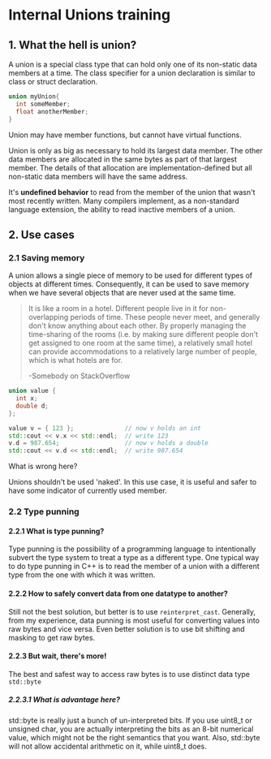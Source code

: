 # Internal Unions training
## 1. What the hell is union? 
A union is a special class type that can hold only one of its non-static data members at a time. The class specifier for a union declaration is similar to class or struct declaration. 

```c++
union myUnion{
  int someMember;
  float anotherMember;
}
```

Union may have member functions, but cannot have virtual functions.

Union is only as big as necessary to hold its largest data member. The other data members are allocated in the same bytes as part of that largest member. The details of that allocation are implementation-defined but all non-static data members will have the same address.

It's **undefined behavior** to read from the member of the union that wasn't most recently written. Many compilers implement, as a non-standard language extension, the ability to read inactive members of a union. 

## 2. Use cases
### 2.1 Saving memory
A union allows a single piece of memory to be used for different types of objects at different times. Consequently, it can be used to save memory when we have several objects that are never used at the same time.

> It is like a room in a hotel. Different people live in it for non-overlapping periods of time. These people never meet, and generally don't know anything about each other. By properly managing the time-sharing of the rooms (i.e. by making sure different people don't get assigned to one room at the same time), a relatively small hotel can provide accommodations to a relatively large number of people, which is what hotels are for. 
>
> -Somebody on StackOverflow 
```c++
union value {
  int x;
  double d;
};

value v = { 123 };              // now v holds an int
std::cout << v.x << std::endl;  // write 123
v.d = 987.654;                  // now v holds a double
std::cout << v.d << std::endl;  // write 987.654
```
What is wrong here? 

Unions shouldn't be used 'naked'. In this use case, it is useful and safer to have some indicator of currently used member. 

### 2.2 Type punning
#### 2.2.1 What is type punning?
 Type punning is the possibility of a programming language to intentionally subvert the type system to treat a type as a different type. One typical way to do type punning in C++ is to read the member of a union with a different type from the one with which it was written.
#### 2.2.2 How to safely convert data from one datatype to another? 
 Still not the best solution, but better is to use `reinterpret_cast`. Generally, from my experience, data punning is most useful for converting values into raw bytes and vice versa. Even better solution is to use bit shifting and masking to get raw bytes. 
#### 2.2.3 But wait, there's more!
 The best and safest way to access raw bytes is to use distinct data type `std::byte`
##### 2.2.3.1 What is advantage here?
 std::byte is really just a bunch of un-interpreted bits. If you use uint8_t or unsigned char, you are actually interpreting the bits as an 8-bit numerical value, which might not be the right semantics that you want. Also, std::byte will not allow accidental arithmetic on it, while uint8_t does.  
 



